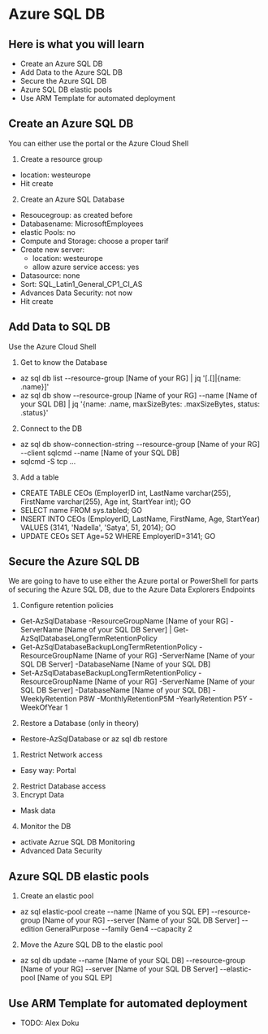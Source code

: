 # Azure SQL DB #

## Here is what you will learn ##

- Create an Azure SQL DB
- Add Data to the Azure SQL DB
- Secure the Azure SQL DB
- Azure SQL DB elastic pools
- Use ARM Template for automated deployment

## Create an Azure SQL DB ##

You can either use the portal or the Azure Cloud Shell
1. Create a resource group
  - location: westeurope
  - Hit create
2. Create an Azure SQL Database
  - Resoucegroup: as created before
  - Databasename: MicrosoftEmployees
  - elastic Pools: no
  - Compute and Storage: choose a proper tarif
  - Create new server:
      - location: westeurope
      - allow azure service access: yes
  - Datasource: none
  - Sort: SQL_Latin1_General_CP1_CI_AS
  - Advances Data Security: not now
  - Hit create

## Add Data to SQL DB ##

Use the Azure Cloud Shell
1. Get to know the Database
  - az sql db list --resource-group [Name of your RG] | jq '[.[]|{name: .name}]'
  - az sql db show --resource-group [Name of your RG] --name [Name of your SQL DB] | jq '{name: .name, maxSizeBytes: .maxSizeBytes, status: .status}'
2. Connect to the DB
  - az sql db show-connection-string --resource-group [Name of your RG] --client sqlcmd --name [Name of your SQL DB]
  - sqlcmd -S tcp ...
3. Add a table
  - CREATE TABLE CEOs (EmployerID int, LastName varchar(255), FirstName varchar(255), Age int, StartYear int); GO
  - SELECT name FROM sys.tabled; GO
  - INSERT INTO CEOs (EmployerID, LastName, FirstName, Age, StartYear) VALUES (3141, 'Nadella', 'Satya', 51, 2014); GO
  - UPDATE CEOs SET Age=52 WHERE EmployerID=3141; GO

## Secure the Azure SQL DB ##

We are going to have to use either the Azure portal or PowerShell for parts of securing the Azure SQL DB, due to the Azure Data Explorers Endpoints
1. Configure retention policies
  - Get-AzSqlDatabase -ResourceGroupName [Name of your RG] -ServerName [Name of your SQL DB Server] | Get-AzSqlDatabaseLongTermRetentionPolicy
  - Get-AzSqlDatabaseBackupLongTermRetentionPolicy -ResourceGroupName [Name of your RG] -ServerName [Name of your SQL DB Server] -DatabaseName [Name of your SQL DB]
  - Set-AzSqlDatabaseBackupLongTermRetentionPolicy -ResourceGroupName [Name of your RG] -ServerName [Name of your SQL DB Server] -DatabaseName [Name of your SQL DB] -WeeklyRetention P8W -MonthlyRetentionP5M -YearlyRetention P5Y -WeekOfYear 1
2. Restore a Database (only in theory)
  - Restore-AzSqlDatabase  or  az sql db restore

1. Restrict Network access
  - Easy way: Portal
2. Restrict Database access
3. Encrypt Data
  - Mask data
4. Monitor the DB
  - activate Azrue SQL DB Monitoring
  - Advanced Data Security

## Azure SQL DB elastic pools ##

1. Create an elastic pool
  - az sql elastic-pool create --name [Name of you SQL EP] --resource-group [Name of your RG] --server [Name of your SQL DB Server] --edition GeneralPurpose --family Gen4 --capacity 2
2. Move the Azure SQL DB to the elastic pool
  - az sql db update --name [Name of your SQL DB] --resource-group [Name of your RG] --server [Name of your SQL DB Server] --elastic-pool [Name of you SQL EP]

## Use ARM Template for automated deployment ##

- TODO: Alex Doku
